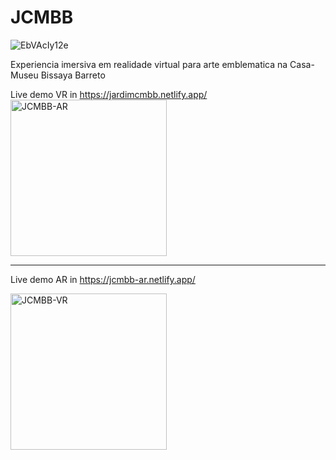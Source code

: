 # JCMBB
![EbVAcIy12e](https://github.com/user-attachments/assets/a5f19415-dfc1-46bd-8084-94759f8bc25d)

Experiencia imersiva em realidade virtual para arte emblematica na Casa-Museu Bissaya Barreto

Live demo VR in https://jardimcmbb.netlify.app/
<img src="https://github.com/user-attachments/assets/4d7c6982-fa3f-41b3-8ecf-b4182cd46f94" alt="JCMBB-AR" width="250" height="250">

----
Live demo AR in https://jcmbb-ar.netlify.app/

<img src="https://github.com/user-attachments/assets/69da0f7d-3d77-45ff-be42-bb4c67623842" alt="JCMBB-VR" width="250" height="250">
